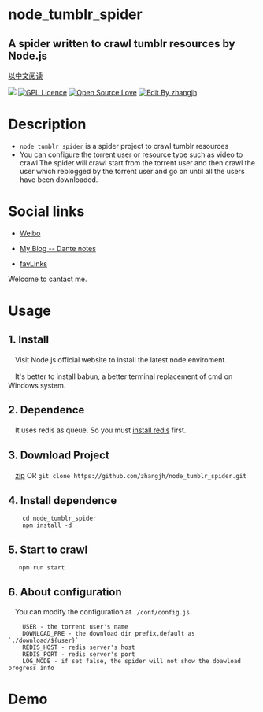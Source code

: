 # node_tumblr_spider 
##  A spider written to crawl tumblr resources by Node.js

[以中文阅读](https://github.com/zhangjh/node_tumblr_spider/blob/master/README_CN.md)

![](https://img.shields.io/badge/Node-%3E%3D%20V4-brightgreen.svg)
[![GPL Licence](https://badges.frapsoft.com/os/gpl/gpl.svg?v=103)](https://opensource.org/licenses/GPL-3.0/)  [![Open Source Love](https://badges.frapsoft.com/os/v1/open-source.svg?v=103)](https://github.com/ellerbrock/open-source-badge/)  [![Edit By zhangjh](https://img.shields.io/badge/EditBy-Zhangjh-brightgreen.svg?maxAge=2592000)](http://www.5941740.cn)

# Description

- `node_tumblr_spider` is a spider project to crawl tumblr resources
- You can configure the torrent user or resource type such as video to crawl.The spider will crawl start from the torrent user and then crawl the user which reblogged by the torrent user and go on until all the users have been downloaded.

# Social links

- [Weibo](http://weibo.com/jhspider)

- [My Blog -- Dante notes](http://5941740.cn)

- [favLinks](http://favlink.me)

Welcome to cantact me.

# Usage
## 1. Install 

　Visit Node.js official website to install the latest node enviroment. 

　It's better to install babun, a better terminal replacement of cmd on Windows system.

## 2. Dependence

　It uses redis as queue. So you must [install redis](https://redis.io/) first.

## 3. Download Project

　[zip](https://github.com/zhangjh/node_tumblr_spider/archive/master.zip) OR `git clone https://github.com/zhangjh/node_tumblr_spider.git`

## 4. Install dependence
```
    cd node_tumblr_spider
    npm install -d
```

## 5. Start to crawl
```
   npm run start
```

## 6. About configuration

　You can modify the configuration at `./conf/config.js`.
```
    USER - the torrent user's name
    DOWNLOAD_PRE - the download dir prefix,default as `./download/${user}`
    REDIS_HOST - redis server's host
    REDIS_PORT - redis server's port
    LOG_MODE - if set false, the spider will not show the doawload progress info
```

# Demo
